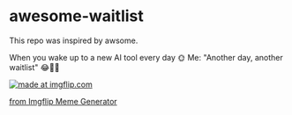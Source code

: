 # awesome-waitlist

This repo was inspired by awsome.

When you wake up to a new AI tool every day 🌞
Me: "Another day, another waitlist" 😂📝🚀

<a href="https://imgflip.com/i/7fndzx"><img src="https://i.imgflip.com/7fndzx.jpg" title="made at imgflip.com"/></a><div><a href="https://imgflip.com/memegenerator">from Imgflip Meme Generator</a></div>
